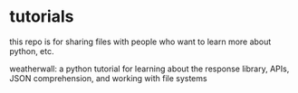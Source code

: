 # tutorials
this repo is for sharing files with people who want to learn more about python, etc.

weatherwall: a python tutorial for learning about the response library, APIs, JSON comprehension, and working with file systems

